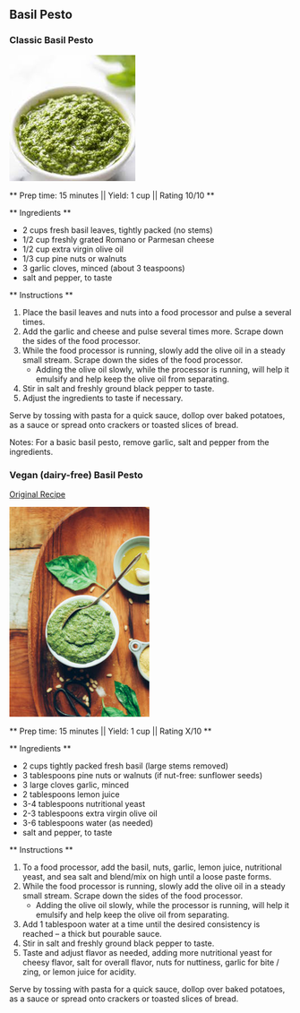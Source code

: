 ## Basil Pesto

### Classic Basil Pesto 

![Picture](../img/basil_pesto.jpeg)

** Prep time: 15 minutes || Yield: 1 cup || Rating 10/10 **

** Ingredients **

- 2 cups fresh basil leaves, tightly packed (no stems)
- 1/2 cup freshly grated Romano or Parmesan cheese
- 1/2 cup extra virgin olive oil
- 1/3 cup pine nuts or walnuts
- 3 garlic cloves, minced (about 3 teaspoons)
- salt and pepper, to taste

** Instructions **

1. Place the basil leaves and nuts into a food processor and pulse a several times. 
2. Add the garlic and cheese and pulse several times more. Scrape down the sides of the food processor. 
3. While the food processor is running, slowly add the olive oil in a steady small stream. Scrape down the sides of the food processor. 
	- Adding the olive oil slowly, while the processor is running, will help it emulsify and help keep the olive oil from separating.
4. Stir in salt and freshly ground black pepper to taste.
5. Adjust the ingredients to taste if necessary.

Serve by tossing with pasta for a quick sauce, dollop over baked potatoes, as a sauce or spread onto crackers or toasted slices of bread. 

Notes: For a basic basil pesto, remove garlic, salt and pepper from the ingredients.

### Vegan (dairy-free) Basil Pesto 

[Original Recipe](https://minimalistbaker.com/easy-vegan-pesto-5-minutes/)

![Picture](../img/vegan_basil_pesto.jpg)

** Prep time: 15 minutes || Yield: 1 cup || Rating X/10 **

** Ingredients **

- 2 cups tightly packed fresh basil (large stems removed)
- 3 tablespoons pine nuts or walnuts (if nut-free: sunflower seeds)
- 3 large cloves garlic, minced
- 2 tablespoons lemon juice
- 3-4 tablespoons nutritional yeast
- 2-3 tablespoons extra virgin olive oil
- 3-6 tablespoons water (as needed)
- salt and pepper, to taste

** Instructions **

1. To a food processor, add the basil, nuts, garlic, lemon juice, nutritional yeast, and sea salt and blend/mix on high until a loose paste forms.
2. While the food processor is running, slowly add the olive oil in a steady small stream. Scrape down the sides of the food processor. 
	- Adding the olive oil slowly, while the processor is running, will help it emulsify and help keep the olive oil from separating.
3. Add 1 tablespoon water at a time until the desired consistency is reached – a thick but pourable sauce.
4. Stir in salt and freshly ground black pepper to taste.
5. Taste and adjust flavor as needed, adding more nutritional yeast for cheesy flavor, salt for overall flavor, nuts for nuttiness, garlic for bite / zing, or lemon juice for acidity.

Serve by tossing with pasta for a quick sauce, dollop over baked potatoes, as a sauce or spread onto crackers or toasted slices of bread. 
